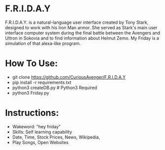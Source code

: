 # F.R.I.D.A.Y
F.R.I.D.A.Y. is a natural-language user interface created by Tony Stark, designed to work with his Iron Man armor. She served as Stark's main user interface computer system during the final battle between the Avengers and Ultron in Sokovia and to find information about Helmut Zemo. My Friday is a simulation of that alexa-like program.  

# How To Use:
- git clone https://github.com/CuriousAvenger/F.R.I.D.A.Y
- pip install -r requirements.txt
- python3 createDB.py # Python3 Required
- python3 Friday.py

# Instructions:
- Wakeword: "hey friday"
- Skills: Self learning capability
- Date, Time, Stock Prices, News, Wikipedia, 
- Play Songs, Open Websites
